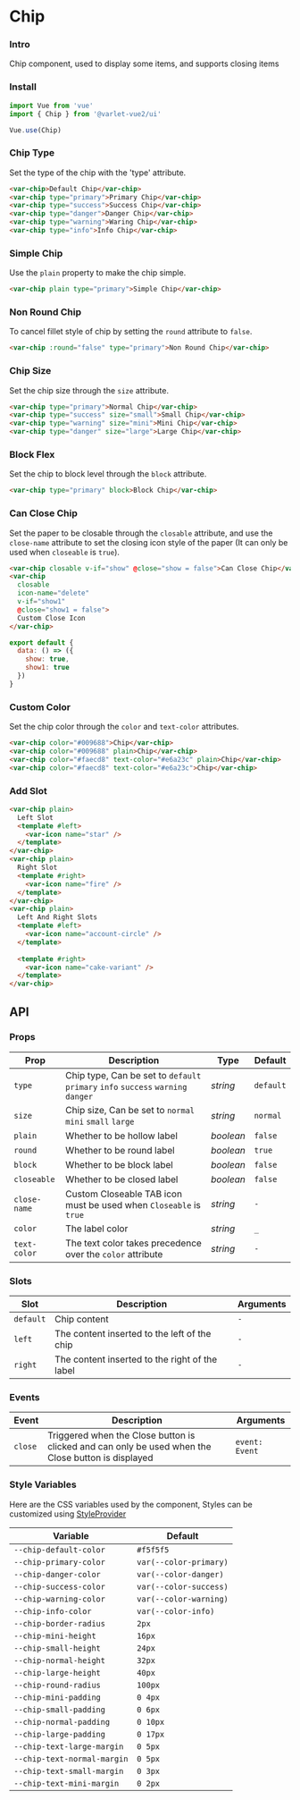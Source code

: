 # Chip

### Intro

Chip component, used to display some items, and supports closing items

### Install

```js
import Vue from 'vue'
import { Chip } from '@varlet-vue2/ui'

Vue.use(Chip)
```

### Chip Type

Set the type of the chip with the 'type' attribute.

```html
<var-chip>Default Chip</var-chip>
<var-chip type="primary">Primary Chip</var-chip>
<var-chip type="success">Success Chip</var-chip>
<var-chip type="danger">Danger Chip</var-chip>
<var-chip type="warning">Waring Chip</var-chip>
<var-chip type="info">Info Chip</var-chip>
```

### Simple Chip

Use the `plain` property to make the chip simple.

```html
<var-chip plain type="primary">Simple Chip</var-chip>
```

### Non Round Chip

To cancel fillet style of chip by setting the `round` attribute to `false`.

```html
<var-chip :round="false" type="primary">Non Round Chip</var-chip>
```

### Chip Size

Set the chip size through the `size` attribute.

```html
<var-chip type="primary">Normal Chip</var-chip>
<var-chip type="success" size="small">Small Chip</var-chip>
<var-chip type="warning" size="mini">Mini Chip</var-chip>
<var-chip type="danger" size="large">Large Chip</var-chip>
```

### Block Flex

Set the chip to block level through the `block` attribute.

```html
<var-chip type="primary" block>Block Chip</var-chip>
```

### Can Close Chip

Set the paper to be closable through the `closable` attribute, and use the `close-name` attribute to set the closing icon style of the paper (It can only be used when `closeable` is `true`).

```html
<var-chip closable v-if="show" @close="show = false">Can Close Chip</var-chip>
<var-chip 
  closable 
  icon-name="delete" 
  v-if="show1" 
  @close="show1 = false">
  Custom Close Icon
</var-chip>
```

```js
export default {
  data: () => ({
    show: true,
    show1: true
  })
}
```

### Custom Color

Set the chip color through the `color` and `text-color` attributes.

```html
<var-chip color="#009688">Chip</var-chip>
<var-chip color="#009688" plain>Chip</var-chip>
<var-chip color="#faecd8" text-color="#e6a23c" plain>Chip</var-chip>
<var-chip color="#faecd8" text-color="#e6a23c">Chip</var-chip>
```

### Add Slot

```html
<var-chip plain>
  Left Slot
  <template #left>
    <var-icon name="star" />
  </template>
</var-chip>
<var-chip plain>
  Right Slot
  <template #right>
    <var-icon name="fire" />
  </template>
</var-chip>
<var-chip plain>
  Left And Right Slots
  <template #left>
    <var-icon name="account-circle" />
  </template>
  
  <template #right>
    <var-icon name="cake-variant" />
  </template>
</var-chip>
```

## API

### Props

| Prop | Description | Type | Default |
| --- | --- | --- | --- |
| `type` | Chip type, Can be set to   `default` `primary` `info` `success` `warning` `danger` | _string_ | `default` |
| `size` | Chip size, Can be set to   `normal` `mini` `small` `large` | _string_ | `normal` |
| `plain` | Whether to be hollow label | _boolean_ | `false` |
| `round` | Whether to be round label | _boolean_ | `true` |
| `block` | Whether to be block label | _boolean_ | `false` |
| `closeable` | Whether to be closed label | _boolean_ | `false`|
| `close-name` | Custom Closeable TAB icon must be used when `Closeable` is `true`| _string_ | `-` |
| `color` | The label color | _string_ | `_` |
| `text-color` | The text color takes precedence over the `color` attribute | _string_ | `-` |

### Slots

| Slot | Description | Arguments |
| --- | --- | --- |
| `default` | Chip content | `-` |
| `left` | The content inserted to the left of the chip | `-` |
| `right` | The content inserted to the right of the label | `-` |

### Events

| Event | Description | Arguments |
| --- | --- | --- |
| `close` | Triggered when the Close button is clicked and can only be used when the Close button is displayed | `event: Event` |

### Style Variables
Here are the CSS variables used by the component, Styles can be customized using [StyleProvider](#/en-US/style-provider)

| Variable | Default |
| --- | --- |
| `--chip-default-color` | `#f5f5f5` |
| `--chip-primary-color` | `var(--color-primary)`|
| `--chip-danger-color` |  `var(--color-danger)`|
| `--chip-success-color` | `var(--color-success)`|
| `--chip-warning-color` |  `var(--color-warning)`|
| `--chip-info-color` | `var(--color-info)`|
| `--chip-border-radius` | `2px` |
| `--chip-mini-height` | `16px` |
| `--chip-small-height` | `24px` |
| `--chip-normal-height` | `32px` |
| `--chip-large-height` | `40px` |
| `--chip-round-radius` | `100px` |
| `--chip-mini-padding` | `0 4px` |
| `--chip-small-padding` | `0 6px` |
| `--chip-normal-padding` | `0 10px` |
| `--chip-large-padding` | `0 17px` |
| `--chip-text-large-margin` | `0 5px` |
| `--chip-text-normal-margin` | `0 5px` |
| `--chip-text-small-margin` | `0 3px` |
| `--chip-text-mini-margin` | `0 2px` |